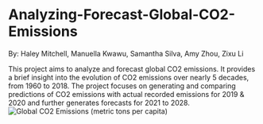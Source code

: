 # Analyzing-Forecast-Global-CO2-Emissions
By: Haley Mitchell, Manuella Kwawu, Samantha Silva, Amy Zhou, Zixu Li

This project aims to analyze and forecast global CO2 emissions. 
It provides a brief insight into the evolution of CO2 emissions over nearly 5 decades, from 1960 to 2018. 
The project focuses on generating and comparing predictions of CO2 emissions with actual recorded emissions for 2019 & 2020 and further generates forecasts for 2021 to 2028.
![Global CO2 Emissions (metric tons per capita)](https://github.com/Man-ella/Analyzing-Forecast-Global-CO2-Emissions/assets/86675301/8ba43b6c-7d4a-41dc-9d4c-12fa0c87595b)


